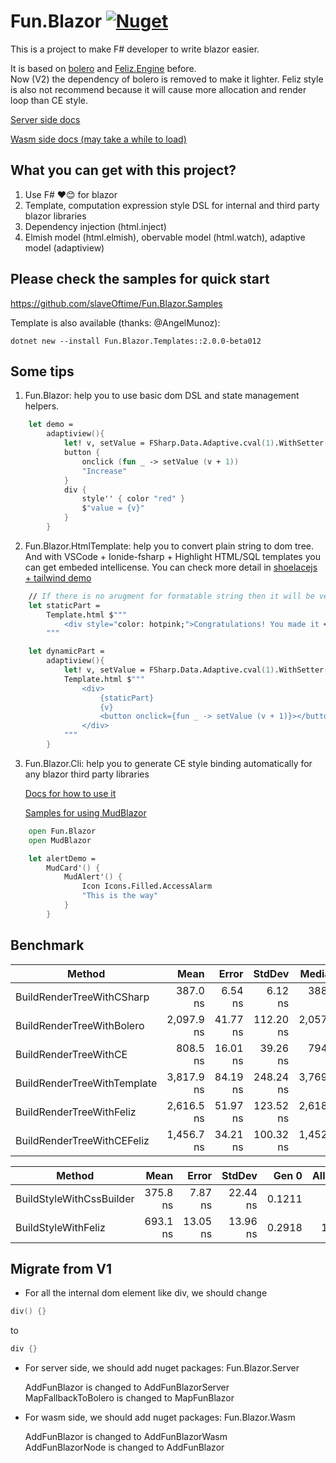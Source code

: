 # Fun.Blazor [![Nuget](https://img.shields.io/nuget/vpre/Fun.Blazor)](https://www.nuget.org/packages/Fun.Blazor)

This is a project to make F# developer to write blazor easier.

It is based on [bolero](https://github.com/fsbolero/Bolero) and  [Feliz.Engine](https://github.com/alfonsogarciacaro/Feliz.Engine) before. \
Now (V2) the dependency of bolero is removed to make it lighter. Feliz style is also not recommend because it will cause more allocation and render loop than CE style.

[Server side docs](https://funblazor.slaveoftime.fun)

[Wasm side docs (may take a while to load)](https://slaveoftime.github.io/Fun.Blazor.Docs/)


## What you can get with this project?

1. Use F# ❤️😊 for blazor
2. Template, computation expression style DSL for internal and third party blazor libraries
4. Dependency injection (html.inject)
3. Elmish model (html.elmish), obervable model (html.watch), adaptive model (adaptiview)


## Please check the samples for quick start

https://github.com/slaveOftime/Fun.Blazor.Samples

Template is also available (thanks: @AngelMunoz):
```shell
dotnet new --install Fun.Blazor.Templates::2.0.0-beta012
```

## Some tips

1. Fun.Blazor: help you to use basic dom DSL and state management helpers.

```fsharp
    let demo =
        adaptiview(){
            let! v, setValue = FSharp.Data.Adaptive.cval(1).WithSetter()
            button {
                onclick (fun _ -> setValue (v + 1))
                "Increase"
            }
            div {
                style'' { color "red" }
                $"value = {v}"
            }
        }
```

2. Fun.Blazor.HtmlTemplate: help you to convert plain string to dom tree. And with VSCode + Ionide-fsharp + Highlight HTML/SQL templates you can get embeded intellicense. You can check more detail in [shoelacejs + tailwind demo](https://github.com/slaveOftime/Fun.Blazor.Samples/tree/main/templates/MinimalBlazorWASMAppWithShoelaceAndTailwind)

```fsharp
    // If there is no arugment for formatable string then it will be very efficient. So it is better to always keep static part and dynamic part in different places.
    let staticPart =
        Template.html $"""
            <div style="color: hotpink;">Congratulations! You made it ❤️</div>
        """

    let dynamicPart =
        adaptiview(){
            let! v, setValue = FSharp.Data.Adaptive.cval(1).WithSetter()
            Template.html $"""
                <div>
                    {staticPart}
                    {v}
                    <button onclick={fun _ -> setValue (v + 1)}></button>
                </div>
            """
        }
```


3. Fun.Blazor.Cli: help you to generate CE style binding automatically for any blazor third party libraries

    [Docs for how to use it](https://funblazor.slaveoftime.fun/cli-usage)
    
    [Samples for using MudBlazor](https://github.com/slaveOftime/Fun.Blazor.Samples/tree/main/templates/MinimalBlazorWASMAppWithMudBlazor)
    

```fsharp
    open Fun.Blazor
    open MudBlazor

    let alertDemo =
        MudCard'() {
            MudAlert'() {
                Icon Icons.Filled.AccessAlarm
                "This is the way"
            }
        }
```


## Benchmark

|                      Method |       Mean |    Error |    StdDev |     Median |  Gen 0 |  Gen 1 | Allocated |
|---------------------------- |-----------:|---------:|----------:|-----------:|-------:|-------:|----------:|
|   BuildRenderTreeWithCSharp |   387.0 ns |  6.54 ns |   6.12 ns |   388.2 ns | 0.0610 |      - |     384 B |
|   BuildRenderTreeWithBolero | 2,097.9 ns | 41.77 ns | 112.20 ns | 2,057.3 ns | 0.6943 | 0.0038 |   4,368 B |
|       BuildRenderTreeWithCE |   808.5 ns | 16.01 ns |  39.26 ns |   794.1 ns | 0.1745 |      - |   1,096 B |
| BuildRenderTreeWithTemplate | 3,817.9 ns | 84.19 ns | 248.24 ns | 3,769.4 ns | 0.7668 | 0.0076 |   4,832 B |
|    BuildRenderTreeWithFeliz | 2,616.5 ns | 51.97 ns | 123.52 ns | 2,618.0 ns | 1.2474 | 0.0114 |   7,832 B |
|  BuildRenderTreeWithCEFeliz | 1,456.7 ns | 34.21 ns | 100.32 ns | 1,452.7 ns | 0.6180 | 0.0038 |   3,880 B |


|                   Method |     Mean |    Error |   StdDev |  Gen 0 | Allocated |
|------------------------- |---------:|---------:|---------:|-------:|----------:|
| BuildStyleWithCssBuilder | 375.8 ns |  7.87 ns | 22.44 ns | 0.1211 |     760 B |
|      BuildStyleWithFeliz | 693.1 ns | 13.05 ns | 13.96 ns | 0.2918 |   1,832 B |


## Migrate from V1

- For all the internal dom element like div, we should change
```fsharp
div() {}
```
to
```fsharp
div {}
```

- For server side, we should add nuget packages: Fun.Blazor.Server

    AddFunBlazor is changed to AddFunBlazorServer \
    MapFallbackToBolero is changed to MapFunBlazor

- For wasm side, we should add nuget packages: Fun.Blazor.Wasm

    AddFunBlazor is changed to AddFunBlazorWasm \
    AddFunBlazorNode is changed to AddFunBlazor
